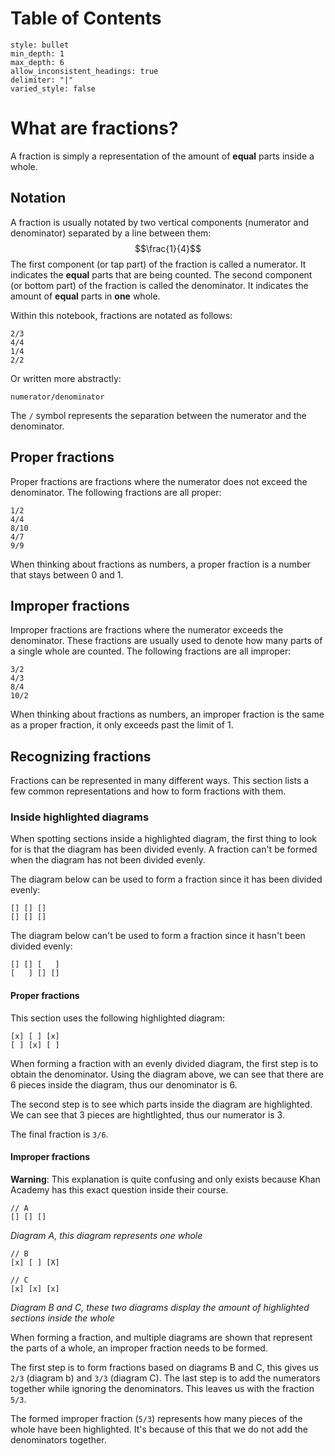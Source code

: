 # Table of Contents
```toc
style: bullet
min_depth: 1
max_depth: 6
allow_inconsistent_headings: true
delimiter: "|"
varied_style: false
```
# What are fractions?
A fraction is simply a representation of the amount of **equal** parts inside a whole.

## Notation
A fraction is usually notated by two vertical components (numerator and denominator) separated by a line between them: $$\frac{1}{4}$$
The first component (or tap part) of the fraction is called a numerator. It indicates the **equal** parts that are being counted. The second component (or bottom part) of the fraction is called the denominator. It indicates the amount of **equal** parts in **one** whole.

Within this notebook, fractions are notated as follows:

```
2/3
4/4
1/4
2/2
```

Or written more abstractly:

```
numerator/denominator
```

The `/` symbol represents the separation between the numerator and the denominator.

## Proper fractions
Proper fractions are fractions where the numerator does not exceed the denominator. The following fractions are all proper:

```
1/2
4/4
8/10
4/7
9/9
```

When thinking about fractions as numbers, a proper fraction is a number that stays between 0 and 1.

## Improper fractions
Improper fractions are fractions where the numerator exceeds the denominator. These fractions are usually used to denote how many parts of a single whole are counted. The following fractions are all improper:

```
3/2
4/3
8/4
10/2
```

When thinking about fractions as numbers, an improper fraction is the same as a proper fraction, it only exceeds past the limit of 1.

## Recognizing fractions
Fractions can be represented in many different ways. This section lists a few common representations and how to form fractions with them.

### Inside highlighted diagrams
When spotting sections inside a highlighted diagram, the first thing to look for is that the diagram has been divided evenly. A fraction can't be formed when the diagram has not been divided evenly.

The diagram below can be used to form a fraction since it has been divided evenly:

```
[] [] []
[] [] []
```

The diagram below can't be used to form a fraction since it hasn't been divided evenly:

```
[] [] [   ]
[   ] [] []
```

#### Proper fractions
This section uses the following highlighted diagram:

```
[x] [ ] [x]
[ ] [x] [ ]
```

When forming a fraction with an evenly divided diagram, the first step is to obtain the denominator. Using the diagram above, we can see that there are 6 pieces inside the diagram, thus our denominator is 6.

The second step is to see which parts inside the diagram are highlighted. We can see that 3 pieces are hightlighted, thus our numerator is 3.

The final fraction is `3/6`.

#### Improper fractions
**Warning**: This explanation is quite confusing and only exists because Khan Academy has this exact question inside their course.

```
// A
[] [] []
```
*Diagram A, this diagram represents one whole*

```
// B
[x] [ ] [X]

// C
[x] [x] [x]
```
*Diagram B and C, these two diagrams display the amount of highlighted sections inside the whole*

When forming a fraction, and multiple diagrams are shown that represent the parts of a whole, an improper fraction needs to be formed.

The first step is to form fractions based on diagrams B and C, this gives us `2/3` (diagram b) and `3/3` (diagram C). The last step is to add the numerators together while ignoring the denominators. This leaves us with the fraction `5/3`.

The formed improper fraction (`5/3`) represents how many pieces of the whole have been highlighted. It's because of this that we do not add the denominators together.

